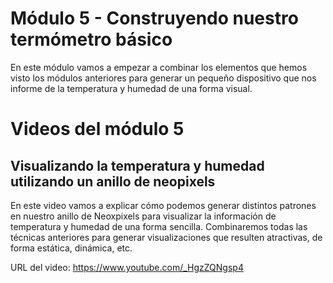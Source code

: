 # Módulo 5 - Construyendo nuestro termómetro básico
En este módulo vamos a empezar a combinar los elementos que hemos visto los módulos anteriores para generar un pequeño dispositivo que nos informe de la temperatura y humedad de una forma visual.

# Videos del módulo 5
## Visualizando la temperatura y humedad utilizando un anillo de neopixels
En este video vamos a explicar cómo podemos generar distintos patrones en nuestro anillo de Neoxpixels para visualizar la información de temperatura y humedad de una forma sencilla. Combinaremos todas las técnicas anteriores para generar visualizaciones que resulten atractivas, de forma estática, dinámica, etc.

URL del video: https://www.youtube.com/_HgzZQNgsp4
